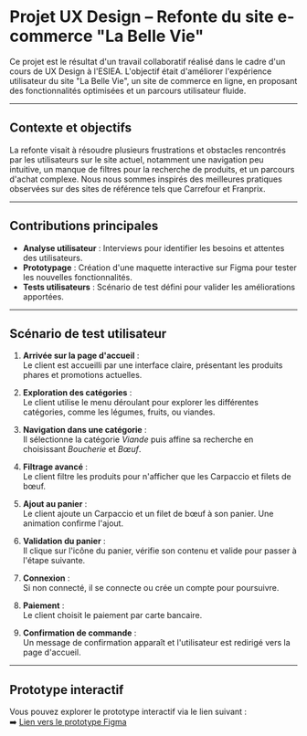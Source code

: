# Projet UX Design – Refonte du site e-commerce "La Belle Vie"

Ce projet est le résultat d'un travail collaboratif réalisé dans le cadre d'un cours de UX Design à l'ESIEA. L'objectif était d'améliorer l'expérience utilisateur du site "La Belle Vie", un site de commerce en ligne, en proposant des fonctionnalités optimisées et un parcours utilisateur fluide.

---

## **Contexte et objectifs**
La refonte visait à résoudre plusieurs frustrations et obstacles rencontrés par les utilisateurs sur le site actuel, notamment une navigation peu intuitive, un manque de filtres pour la recherche de produits, et un parcours d'achat complexe. Nous nous sommes inspirés des meilleures pratiques observées sur des sites de référence tels que Carrefour et Franprix.

---

## **Contributions principales**
- **Analyse utilisateur** : Interviews pour identifier les besoins et attentes des utilisateurs.  
- **Prototypage** : Création d'une maquette interactive sur Figma pour tester les nouvelles fonctionnalités.  
- **Tests utilisateurs** : Scénario de test défini pour valider les améliorations apportées.

---

## **Scénario de test utilisateur**

1. **Arrivée sur la page d'accueil** :  
   Le client est accueilli par une interface claire, présentant les produits phares et promotions actuelles.

2. **Exploration des catégories** :  
   Le client utilise le menu déroulant pour explorer les différentes catégories, comme les légumes, fruits, ou viandes.

3. **Navigation dans une catégorie** :  
   Il sélectionne la catégorie *Viande* puis affine sa recherche en choisissant *Boucherie* et *Bœuf*.

4. **Filtrage avancé** :  
   Le client filtre les produits pour n'afficher que les Carpaccio et filets de bœuf.

5. **Ajout au panier** :  
   Le client ajoute un Carpaccio et un filet de bœuf à son panier. Une animation confirme l'ajout.

6. **Validation du panier** :  
   Il clique sur l'icône du panier, vérifie son contenu et valide pour passer à l'étape suivante.

7. **Connexion** :  
   Si non connecté, il se connecte ou crée un compte pour poursuivre.

8. **Paiement** :  
   Le client choisit le paiement par carte bancaire.

9. **Confirmation de commande** :  
   Un message de confirmation apparaît et l'utilisateur est redirigé vers la page d'accueil.

---

## **Prototype interactif**

Vous pouvez explorer le prototype interactif via le lien suivant :  
➡️ [Lien vers le prototype Figma](lien-du-prototype)
